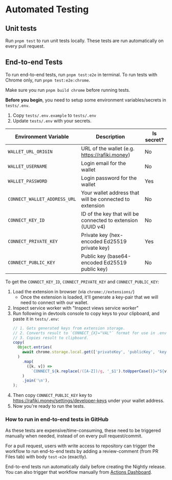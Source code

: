 # Automated Testing

## Unit tests

Run `pnpm test` to run unit tests locally. These tests are run automatically on every pull request.

## End-to-end Tests

To run end-to-end tests, run `pnpm test:e2e` in terminal. To run tests with Chrome only, run `pnpm test:e2e:chrome`.

Make sure you run `pnpm build chrome` before running tests.

**Before you begin**, you need to setup some environment variables/secrets in `tests/.env`.

1. Copy `tests/.env.example` to `tests/.env`
2. Update `tests/.env` with your secrets.

| Environment Variable         | Description                                                 | Is secret? |
| ---------------------------- | ----------------------------------------------------------- | ---------- |
| `WALLET_URL_ORIGIN`          | URL of the wallet (e.g. https://rafiki.money)               | No         |
| `WALLET_USERNAME`            | Login email for the wallet                                  | No         |
| `WALLET_PASSWORD`            | Login password for the wallet                               | Yes        |
| `CONNECT_WALLET_ADDRESS_URL` | Your wallet address that will be connected to extension     | No         |
| `CONNECT_KEY_ID`             | ID of the key that will be connected to extension (UUID v4) | No         |
| `CONNECT_PRIVATE_KEY`        | Private key (hex-encoded Ed25519 private key)               | Yes        |
| `CONNECT_PUBLIC_KEY`         | Public key (base64-encoded Ed25519 public key)              | No         |

To get the `CONNECT_KEY_ID`, `CONNECT_PRIVATE_KEY` and `CONNECT_PUBLIC_KEY`:

1. Load the extension in browser (via `chrome://extensions/`)
   - Once the extension is loaded, it'll generate a key-pair that we will need to connect with our wallet.
1. Inspect service worker with "Inspect views service worker"
1. Run following in devtools console to copy keys to your clipboard, and paste it in `tests/.env`:
   ```js
   // 1. Gets generated keys from extension storage.
   // 2. Converts result to `CONNECT_{X}="VAL"` format for use in .env file.
   // 3. Copies result to clipboard.
   copy(
     Object.entries(
       await chrome.storage.local.get(['privateKey', 'publicKey', 'keyId']),
     )
       .map(
         ([k, v]) =>
           `CONNECT_${k.replace(/([A-Z])/g, '_$1').toUpperCase()}="${v}"`,
       )
       .join('\n'),
   );
   ```
1. Then copy `CONNECT_PUBLIC_KEY` key to https://rafiki.money/settings/developer-keys under your wallet address.
1. Now you're ready to run the tests.

### How to run in end-to-end tests in GitHub

As these tests are expensive/time-consuming, these need to be triggered manually when needed, instead of on every pull request/commit.

For a pull request, users with write access to repository can trigger the workflow to run end-to-end tests by adding a review-comment (from PR Files tab) with body `test-e2e` (exactly).

End-to-end tests run automatically daily before creating the Nightly release. You can also trigger that workflow manually from [Actions Dashboard](https://github.com/interledger/web-monetization-extension/actions/workflows/nightly-build.yaml).
